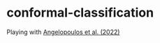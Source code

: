 # conformal-classification
Playing with [Angelopoulos et al. (2022)](https://arxiv.org/pdf/2009.14193)
